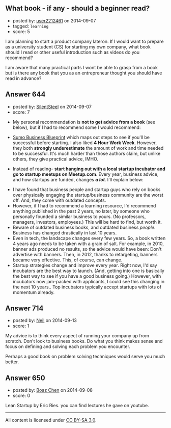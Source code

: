 ## What book - if any - should a beginner read?

- posted by: [user2212461](https://stackexchange.com/users/2548079/user2212461) on 2014-09-07
- tagged: `learning`
- score: 5

I am planning to start a product company lateron. If I would want to prepare as a university student (CS) for starting my own company, what book should I read or other useful introduction such as videos do you recommend?

I am aware that many practical parts I wont be able to grasp from a book but is there any book that you as an entrepreneur thought you should have read in advance?


## Answer 644

- posted by: [SilentSteel](https://stackexchange.com/users/1092182/silentsteel) on 2014-09-07
- score: 7

<ul>
<li>My personal recommendation is <strong>not to get advice from a book</strong> (see below), but if I had to recommend some I would recommend:</li>
<li><p><a href="http://www.sumobusinessblueprint.com/">Sumo Business Blueprint</a> which maps out steps to see if you'll be successful before starting. I also liked <strong>4 Hour Work Week</strong>. However, they both <strong>strongly underestimate</strong> the amount of work and time needed to be successful. It's much harder than those authors claim, but unlike others, they give practical advice, IMHO.</p></li>
<li><p>Instead of reading- <strong>start hanging out with a local startup incubator and go to startup meetups on Meetup.com</strong>. Every year, business advice, and how startups are funded, changes <strong><em>a lot</em></strong>. I'll explain below:</p></li>
<li>I have found that business people and startup guys who rely on books over physically engaging the startup/business community are the worst off. And, they come with outdated concepts.</li>
<li>However, if I had to recommend a learning resource, I'd recommend anything published in the past 2 years, no later, by someone who personally founded a similar business to yours. (No professors, managers, investors, employees.) This will be hard to find, but worth it.</li>
<li>Beware of outdated business books, and outdated business <em>people</em>. Business has changed drastically in last 10 years.</li>
<li>Even in tech, the landscape changes every few years. So, a book written 4 years ago needs to be taken with a grain of salt. For example, in 2010, banner ads produced no results, so the advice would have been: Don't advertise with banners. Then, in 2012, thanks to retargeting, banners became very effective. This, of course, can change.</li>
<li>Startup strategies change and improve every year. Right now, I'd say incubators are the best way to launch. (And, getting into one is basically the best way to see if you have a good business going.) However, with incubators now jam-packed with applicants, I could see this changing in the next 10 years.. Top incubators typically accept startups with lots of momentum already.</li>
</ul>



## Answer 714

- posted by: [Neil](https://stackexchange.com/users/60907/neil) on 2014-09-13
- score: 1

My advice is to think every aspect of running your company up from scratch. Don't look to business books. Do what you think makes sense and focus on defining and solving each problem you encounter. 

Perhaps a good book on problem solving techniques would serve you much better. 


## Answer 650

- posted by: [Boaz Chen](https://stackexchange.com/users/4995310/boaz-chen) on 2014-09-08
- score: 0

Lean Startup by Eric Ries.
you can find lectures he gave on youtube.



---

All content is licensed under [CC BY-SA 3.0](https://creativecommons.org/licenses/by-sa/3.0/).
